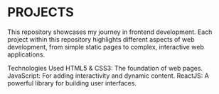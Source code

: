 # PROJECTS
This repository showcases my journey in frontend development. Each project within this repository highlights different aspects of web development, from simple static pages to complex, interactive web applications.

Technologies Used
HTML5 & CSS3: The foundation of web pages.
JavaScript: For adding interactivity and dynamic content.
ReactJS: A powerful library for building user interfaces.
